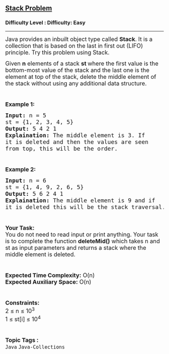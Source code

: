 <h2><a href="https://www.geeksforgeeks.org/problems/stack-problem/1?page=2&sortBy=latest">Stack Problem</a></h2><h3>Difficulty Level : Difficulty: Easy</h3><hr><div class="problems_problem_content__Xm_eO"><p><span style="font-size:18px">Java provides an inbuilt object type called&nbsp;<strong>Stack</strong>. It is a collection that is based on the last in first out (LIFO) principle. Try this problem using Stack.&nbsp;</span></p>

<p><span style="font-size:18px">Given <strong>n</strong> elements of a stack <strong>st </strong>where the first value is the bottom-most value of the stack and the last one is the element at top of the stack, delete the middle element of the stack without using any additional data structure.</span></p>

<p>&nbsp;</p>

<p><strong><span style="font-size:18px">Example 1:</span></strong></p>

<pre><span style="font-size:18px"><strong>Input:</strong> n = 5
st = {1, 2, 3, 4, 5}
<strong>Output:</strong> 5 4 2 1
<strong>Explaination:</strong> The middle element is 3. If 
it is deleted and then the values are seen 
from top, this will be the order.</span></pre>

<p>&nbsp;</p>

<p><strong><span style="font-size:18px">Example 2:</span></strong></p>

<pre><span style="font-size:18px"><strong>Input:</strong> n = 6
st = {1, 4, 9, 2, 6, 5}
<strong>Output:</strong> 5 6 2 4 1
<strong>Explaination:</strong> The middle element is 9 and if 
it is deleted this will be the stack traversal. </span></pre>

<p>&nbsp;</p>

<p><span style="font-size:18px"><strong>Your Task:</strong><br>
You do not need to read input or print anything. Your task is to complete the function <strong>deleteMid()</strong> which takes n and st as input parameters and returns a stack where the middle element is deleted.</span></p>

<p>&nbsp;</p>

<p><span style="font-size:18px"><strong>Expected Time Complexity:</strong> O(n)<br>
<strong>Expected Auxiliary Space:</strong> O(n)</span></p>

<p>&nbsp;</p>

<p><span style="font-size:18px"><strong>Constraints:</strong><br>
2 ≤ n ≤ 10<sup>3</sup><br>
1 ≤ st[i] ≤ 10<sup>4</sup>&nbsp; &nbsp;</span></p>
</div><br><p><span style=font-size:18px><strong>Topic Tags : </strong><br><code>Java</code>&nbsp;<code>Java-Collections</code>&nbsp;